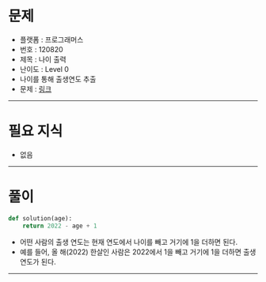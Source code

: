 # 문제
- 플랫폼 : 프로그래머스
- 번호 : 120820
- 제목 : 나이 출력
- 난이도 : Level 0
- 나이를 통해 출생연도 추출
- 문제 : <a href="https://school.programmers.co.kr/learn/courses/30/lessons/120820" target="_blank">링크</a>

---

# 필요 지식
- 없음

---

# 풀이
```python
def solution(age):
    return 2022 - age + 1
```
- 어떤 사람의 출생 연도는 현재 연도에서 나이를 빼고 거기에 1을 더하면 된다.
- 예를 들어, 올 해(2022) 한살인 사람은 2022에서 1을 빼고 거기에 1을 더하면 출생연도가 된다.

---

